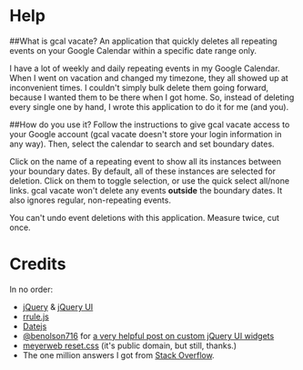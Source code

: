 # Help

##What is gcal vacate?
An application that quickly deletes all repeating events on your Google Calendar within a specific date range only.

I have a lot of weekly and daily repeating events in my Google Calendar.  When I went on vacation and changed my timezone, they all showed up at inconvenient times.  I couldn't simply bulk delete them going forward, because I wanted them to be there when I got home.  So, instead of deleting every single one by hand, I wrote this application to do it for me (and you).  

##How do you use it?
Follow the instructions to give gcal vacate access to your Google account (gcal vacate doesn't store your login information in any way).  Then, select the calendar to search and set boundary dates.

Click on the name of a repeating event to show all its instances between your boundary dates.  By default, all of these instances are selected for deletion.  Click on them to toggle selection, or use the quick select all/none links.  gcal vacate won't delete any events **outside** the boundary dates.  It also ignores regular, non-repeating events.

You can't undo event deletions with this application.  Measure twice, cut once.

# Credits

In no order:

* [jQuery](http://jquery.com/) & [jQuery UI](http://jqueryui.com/)
* [rrule.js](https://github.com/jkbrzt/rrule)
* [Datejs](http://www.datejs.com/)
* [@benolson716](https://twitter.com/benolson716) for [a very helpful post on custom jQuery UI widgets](http://www.benknowscode.com/2014/03/customize-jquery-ui-autocomplete-menu.html)
* [meyerweb reset.css](http://meyerweb.com/eric/tools/css/reset/) (it's public domain, but still, thanks.)
* The one million answers I got from [Stack Overflow](http://stackoverflow.com/).